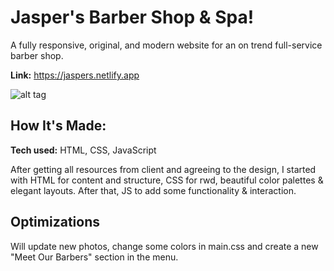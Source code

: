 # Jasper's Barber Shop & Spa!

A fully responsive, original, and modern website for an on trend full-service barber shop.

**Link:** https://jaspers.netlify.app

![alt tag](https://i.imgur.com/io3KxRv.gif)

## How It's Made:

**Tech used:** HTML, CSS, JavaScript

After getting all resources from client and agreeing to the design, I started with HTML for content and structure, CSS for rwd, beautiful color palettes & elegant layouts. After that, JS to add some functionality & interaction. 


## Optimizations

Will update new photos, change some colors in main.css and create a new "Meet Our Barbers" section in the menu.


